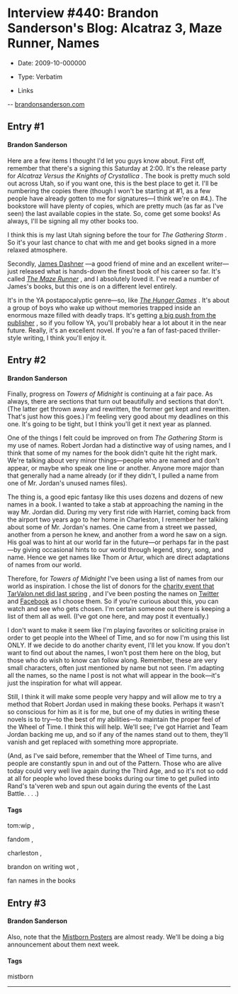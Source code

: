 # Interview #440: Brandon Sanderson's Blog: Alcatraz 3, Maze Runner, Names

- Date: 2009-10-000000

- Type: Verbatim

- Links

-- [brandonsanderson.com](http://brandonsanderson.com/blog/831/Alcatraz-3-Maze-Runner-Names)


## Entry #1

#### Brandon Sanderson

Here are a few items I thought I'd let you guys know about. First off, remember that there's a signing this Saturday at 2:00. It's the release party for
*Alcatraz Versus the Knights of Crystallica*
. The book is pretty much sold out across Utah, so if you want one, this is the best place to get it. I'll be numbering the copies there (though I won't be starting at #1, as a few people have already gotten to me for signatures—I think we're on #4.). The bookstore will have plenty of copies, which are pretty much (as far as I've seen) the last available copies in the state. So, come get some books! As always, I'll be signing all my other books too.

I think this is my last Utah signing before the tour for
*The Gathering Storm*
. So it's your last chance to chat with me and get books signed in a more relaxed atmosphere.

Secondly,
[James Dashner](http://jamesdashner.blogspot.com/)
—a good friend of mine and an excellent writer—just released what is hands-down the finest book of his career so far. It's called
[*The Maze Runner*](http://www.amazon.com/dp/0385737947/?tag=monkeyslothst-20)
, and I absolutely loved it. I've read a number of James's books, but this one is on a different level entirely.

It's in the YA postapocalyptic genre—so, like
[*The Hunger Games*](http://www.amazon.com/dp/0439023483/?tag=monkeyslothst-20)
. It's about a group of boys who wake up without memories trapped inside an enormous maze filled with deadly traps. It's getting
[a big push from the publisher](http://www.randomhouse.com/teens/mazerunner/)
, so if you follow YA, you'll probably hear a lot about it in the near future. Really, it's an excellent novel. If you're a fan of fast-paced thriller-style writing, I think you'll enjoy it.

## Entry #2

#### Brandon Sanderson

Finally, progress on
*Towers of Midnight*
is continuing at a fair pace. As always, there are sections that turn out beautifully and sections that don't. (The latter get thrown away and rewritten, the former get kept and rewritten. That's just how this goes.) I'm feeling very good about my deadlines on this one. It's going to be tight, but I think you'll get it next year as planned.

One of the things I felt could be improved on from
*The Gathering Storm*
is my use of names. Robert Jordan had a distinctive way of using names, and I think that some of my names for the book didn't quite hit the right mark. We're talking about very minor things—people who are named and don't appear, or maybe who speak one line or another. Anyone more major than that generally had a name already (or if they didn't, I pulled a name from one of Mr. Jordan's unused names files).

The thing is, a good epic fantasy like this uses dozens and dozens of new names in a book. I wanted to take a stab at approaching the naming in the way Mr. Jordan did. During my very first ride with Harriet, coming back from the airport two years ago to her home in Charleston, I remember her talking about some of Mr. Jordan's names. One came from a street we passed, another from a person he knew, and another from a word he saw on a sign. His goal was to hint at our world far in the future—or perhaps far in the past—by giving occasional hints to our world through legend, story, song, and name. Hence we get names like Thom or Artur, which are direct adaptations of names from our world.

Therefore, for
*Towers of Midnight*
I've been using a list of names from our world as inspiration. I chose the list of donors for the
[charity event that TarValon.net did last spring](http://tarvalon.net)
, and I've been posting the names on
[Twitter](http://twitter.com/BrandSanderson)
and
[Facebook](https://www.facebook.com/Mistborn)
as I choose them. So if you're curious about this, you can watch and see who gets chosen. I'm certain someone out there is keeping a list of them all as well. (I've got one here, and may post it eventually.)

I don't want to make it seem like I'm playing favorites or soliciting praise in order to get people into the Wheel of Time, and so for now I'm using this list ONLY. If we decide to do another charity event, I'll let you know. If you don't want to find out about the names, I won't post them here on the blog, but those who do wish to know can follow along. Remember, these are very small characters, often just mentioned by name but not seen. I'm adapting all the names, so the name I post is not what will appear in the book—it's just the inspiration for what will appear.

Still, I think it will make some people very happy and will allow me to try a method that Robert Jordan used in making these books. Perhaps it wasn't so conscious for him as it is for me, but one of my duties in writing these novels is to try—to the best of my abilities—to maintain the proper feel of the Wheel of Time. I think this will help. We'll see; I've got Harriet and Team Jordan backing me up, and so if any of the names stand out to them, they'll vanish and get replaced with something more appropriate.

(And, as I've said before, remember that the Wheel of Time turns, and people are constantly spun in and out of the Pattern. Those who are alive today could very well live again during the Third Age, and so it's not so odd at all for people who loved these books during our time to get pulled into Rand's ta'veren web and spun out again during the events of the Last Battle. . . .)

#### Tags

tom:wip
,

fandom
,

charleston
,

brandon on writing wot
,

fan names in the books

## Entry #3

#### Brandon Sanderson

Also, note that the
[Mistborn Posters](http://brandonsanderson.com/store/item/39/Table-of-Allomantic-Metals-Poster)
are almost ready. We'll be doing a big announcement about them next week.

#### Tags

mistborn


---

